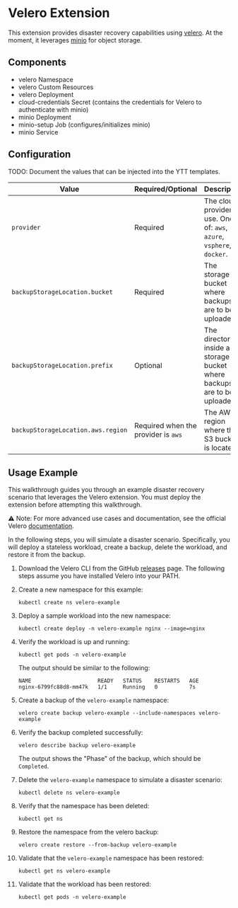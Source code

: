 # Velero Extension

This extension provides disaster recovery capabilities using [velero](https://velero.io/). At the moment, it leverages [minio](https://github.com/minio/minio) for object storage.

## Components

* velero Namespace
* velero Custom Resources
* velero Deployment
* cloud-credentials Secret (contains the credentials for Velero to authenticate with minio)
* minio Deployment
* minio-setup Job (configures/initializes minio)
* minio Service

## Configuration

TODO: Document the values that can be injected into the YTT templates.

| Value | Required/Optional | Description |
|-------|-------------------|-------------|
| `provider` | Required | The cloud provider in use. One of: `aws`, `azure`, `vsphere`, `docker`. |
| `backupStorageLocation.bucket` | Required | The storage bucket where backups are to be uploaded. |
| `backupStorageLocation.prefix` | Optional | The directory inside a storage bucket where backups are to be uploaded. |
| `backupStorageLocation.aws.region` | Required when the provider is `aws` | The AWS region where the S3 bucket is located |

## Usage Example

This walkthrough guides you through an example disaster recovery scenario that leverages the Velero extension. You must deploy the extension before attempting this walkthrough.

⚠️ Note: For more advanced use cases and documentation, see the official Velero [documentation](https://velero.io/docs/latest/).

In the following steps, you will simulate a disaster scenario. Specifically, you will deploy a stateless workload, create a backup, delete the workload, and restore it from the backup.

1. Download the Velero CLI from the GitHub [releases](https://github.com/vmware-tanzu/velero/releases/latest) page. The following steps assume you have installed Velero into your PATH.

1. Create a new namespace for this example:

    ```
    kubectl create ns velero-example
    ```

1. Deploy a sample workload into the new namespace:

    ```
    kubectl create deploy -n velero-example nginx --image=nginx
    ```

1. Verify the workload is up and running:

    ```
    kubectl get pods -n velero-example
    ```

    The output should be similar to the following:
    
    ```
    NAME                     READY   STATUS    RESTARTS   AGE
    nginx-6799fc88d8-mm47k   1/1     Running   0          7s
    ```

1. Create a backup of the `velero-example` namespace:

    ```
    velero create backup velero-example --include-namespaces velero-example
    ```

1. Verify the backup completed successfully:

    ```
    velero describe backup velero-example
    ```

    The output shows the "Phase" of the backup, which should be `Completed`.

1. Delete the `velero-example` namespace to simulate a disaster scenario:

    ```
    kubectl delete ns velero-example
    ```

1. Verify that the namespace has been deleted:

    ```
    kubectl get ns
    ```

1. Restore the namespace from the velero backup:

    ```
    velero create restore --from-backup velero-example
    ```

1. Validate that the `velero-example` namespace has been restored:

    ```
    kubectl get ns velero-example
    ```

1. Validate that the workload has been restored:

    ```
    kubectl get pods -n velero-example
    ```

